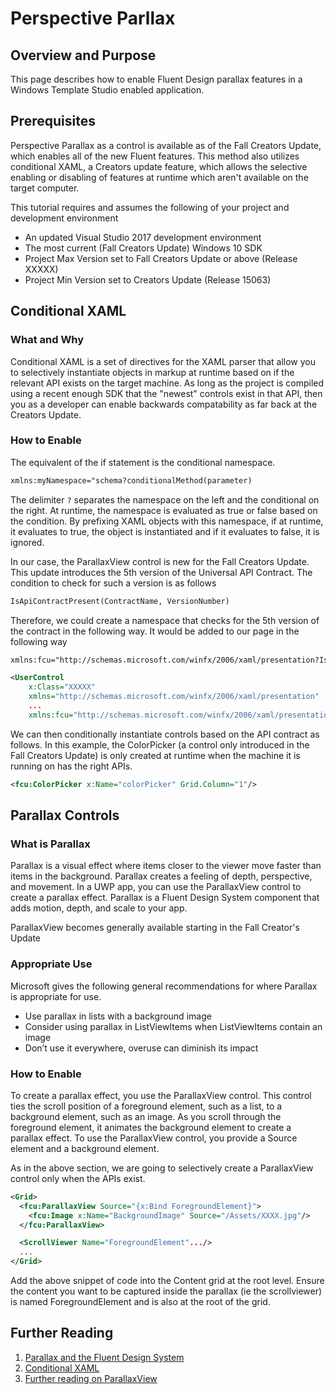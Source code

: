 # Perspective Parllax

## Overview and Purpose

This page describes how to enable Fluent Design parallax features in a
Windows Template Studio enabled application.

## Prerequisites

Perspective Parallax as a control is available as of the Fall Creators Update,
which enables all of the new Fluent features. This method also utilizes
conditional XAML, a Creators update feature, which allows the selective
enabling or disabling of features at runtime which aren't available on the
target computer.

This tutorial requires and assumes the following of your project and development environment
- An updated Visual Studio 2017 development environment
- The most current (Fall Creators Update) Windows 10 SDK
- Project Max Version set to Fall Creators Update or above (Release XXXXX)
- Project Min Version set to Creators Update (Release 15063)

## Conditional XAML

### What and Why
Conditional XAML is a set of directives for the XAML parser that allow you to selectively instantiate objects in markup at runtime based on if the relevant API exists on the target machine. As long as the project is compiled using a recent enough SDK that the "newest" controls exist in that API, then you as a developer can enable backwards compatability as far back at the Creators Update.

### How to Enable

The equivalent of the if statement is the conditional namespace.
``` XML
xmlns:myNamespace="schema?conditionalMethod(parameter)
```
The delimiter `?` separates the namespace on the left and the conditional on the right. At runtime, the namespace is evaluated as true or false based on the condition. By prefixing XAML objects with this namespace, if at runtime, it evaluates to true, the object is instantiated and if it evaluates to false, it is ignored.

In our case, the ParallaxView control is new for the Fall Creators Update. This update introduces the 5th version of the Universal API Contract. The condition to check for such a version is as follows

``` XML
IsApiContractPresent(ContractName, VersionNumber)
```

Therefore, we could create a namespace that checks for the 5th version of the contract in the following way. It would be added to our page in the following way

``` XML
xmlns:fcu="http://schemas.microsoft.com/winfx/2006/xaml/presentation?IsApiContractPresent(Windows.Foundation.UniversalApiContract,5)"

<UserControl
    x:Class="XXXXX"
    xmlns="http://schemas.microsoft.com/winfx/2006/xaml/presentation"
    ...
    xmlns:fcu="http://schemas.microsoft.com/winfx/2006/xaml/presentation?IsApiContractPresent(Windows.Foundation.UniversalApiContract,5)"

```

We can then conditionally instantiate controls based on the API contract as follows. In this example, the ColorPicker (a control only introduced in the Fall Creators Update) is only created at runtime when the machine it is running on has the right APIs.

``` XML
<fcu:ColorPicker x:Name="colorPicker" Grid.Column="1"/>
```

## Parallax Controls

### What is Parallax

Parallax is a visual effect where items closer to the viewer move faster than items in the background. Parallax creates a feeling of depth, perspective, and movement. In a UWP app, you can use the ParallaxView control to create a parallax effect. Parallax is a Fluent Design System component that adds motion, depth, and scale to your app.

ParallaxView becomes generally available starting in the Fall Creator's Update

### Appropriate Use

Microsoft gives the following general recommendations for where Parallax is appropriate for use.
+ Use parallax in lists with a background image
+ Consider using parallax in ListViewItems when ListViewItems contain an image
+ Don’t use it everywhere, overuse can diminish its impact

### How to Enable

To create a parallax effect, you use the ParallaxView control. This control ties the scroll position of a foreground element, such as a list, to a background element, such as an image. As you scroll through the foreground element, it animates the background element to create a parallax effect.
To use the ParallaxView control, you provide a Source element and a background element.

As in the above section, we are going to selectively create a ParallaxView control only when the APIs exist.

``` XML
<Grid>
  <fcu:ParallaxView Source="{x:Bind ForegroundElement}">
    <fcu:Image x:Name="BackgroundImage" Source="/Assets/XXXX.jpg"/>
  </fcu:ParallaxView>

  <ScrollViewer Name="ForegroundElement".../>
  ...
</Grid>

```
Add the above snippet of code into the Content grid at the root level. Ensure the content you want to be captured inside the parallax (ie the scrollviewer) is named ForegroundElement and is also at the root of the grid.

## Further Reading

1. [Parallax and the Fluent Design System](https://docs.microsoft.com/en-us/windows/uwp/style/parallax)
2. [Conditional XAML](https://docs.microsoft.com/en-us/windows/uwp/debug-test-perf/conditional-xaml)
3. [Further reading on ParallaxView](https://docs.microsoft.com/en-us/uwp/api/Windows.UI.Xaml.Controls.Parallaxview)
